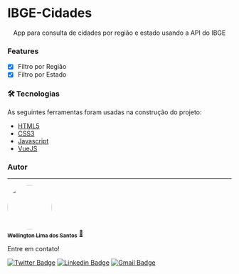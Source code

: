 # IBGE-Cidades
<p align="center">App para consulta de cidades por região e estado usando a API do IBGE</p>

### Features

- [x] Filtro por Região
- [x] Filtro por Estado

### 🛠 Tecnologias

As seguintes ferramentas foram usadas na construção do projeto:

- [HTML5](https://dev.w3.org/html5/html-author/)
- [CSS3](https://www.w3.org/Style/CSS/specs.en.html)
- [Javascript](https://pt-br.reactjs.org/)
- [VueJS](https://vuejs.org/)


### Autor
---

<a href="https://github.com/wellington-lima">
 <img style="border-radius: 50%;" src="https://avatars.githubusercontent.com/u/11821851?v=4" width="100px;" alt=""/>
 <br />
 <sub><b>Wellington Lima dos Santos</b></sub></a> <a href="https://github.com/wellington-lima" title="GitHub">🚀</a>


Entre em contato!

[![Twitter Badge](https://img.shields.io/badge/-@Welling52805950-1ca0f1?style=flat-square&labelColor=1ca0f1&logo=twitter&logoColor=white&link=https://twitter.com/Welling52805950)](https://twitter.com/Welling52805950) [![Linkedin Badge](https://img.shields.io/badge/-Wellington-blue?style=flat-square&logo=Linkedin&logoColor=white&link=https://www.linkedin.com/in/wellington-lima-dos-santos-13343143/)](https://www.linkedin.com/in/wellington-lima-dos-santos-13343143/) 
[![Gmail Badge](https://img.shields.io/badge/-wlima2santos@gmail.com-c14438?style=flat-square&logo=Gmail&logoColor=white&link=mailto:wlima2santos@gmail.com)](mailto:wlima2santos@gmail.com)
